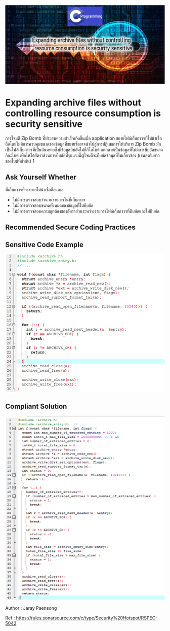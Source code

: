 <img src="60.PNG" >

# Expanding archive files without controlling resource consumption is security sensitive

การโจมตี Zip Bomb ที่ประสบความสำเร็จเกิดขึ้นเมื่อ application ขยายไฟล์เก็บถาวรที่ไม่น่าเชื่อถือโดยไม่มีการควบคุมขนาดของข้อมูลที่ขยายซึ่งอาจนำไปสู่การปฏิเสธการให้บริการ Zip Bomb มักเป็นไฟล์เก็บถาวรที่เป็นอันตรายซึ่งมีข้อมูลบีบอัดไม่กี่กิโลไบต์ แต่กลายเป็นข้อมูลที่ไม่มีการบีบอัดขนาดกิกะไบต์ เพื่อให้ได้อัตราส่วนการบีบอัดที่รุนแรงนี้ผู้โจมตีจะบีบอัดข้อมูลที่ไม่เกี่ยวข้อง (เช่นสตริงยาวของไบต์ที่ซ้ำกัน) 1


## Ask Yourself Whether
ที่เก็บถาวรที่จะขยายไม่น่าเชื่อถือและ:
 * ไม่มีการตรวจสอบจำนวนรายการในที่เก็บถาวร
 * ไม่มีการตรวจสอบขนาดทั้งหมดของข้อมูลที่ไม่บีบอัด
 * ไม่มีการตรวจสอบความถูกต้องของอัตราส่วนระหว่างรายการไฟล์เก็บถาวรที่บีบอัดและไม่บีบอัด


## Recommended Secure Coding Practices


## Sensitive Code Example


<img src="61.PNG" >

## Compliant Solution


<img src="62.PNG" width=700 >

Author : Jaray Paensong

Ref : https://rules.sonarsource.com/c/type/Security%20Hotspot/RSPEC-5042
